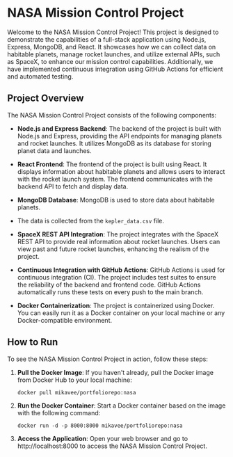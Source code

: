 # NASA Mission Control Project

Welcome to the NASA Mission Control Project! This project is designed to demonstrate the capabilities of a full-stack application using Node.js, Express, MongoDB, and React. 
It showcases how we can collect data on habitable planets, manage rocket launches, and utilize external APIs, such as SpaceX, to enhance our mission control capabilities.
Additionally, we have implemented continuous integration using GitHub Actions for efficient and automated testing.
## Project Overview

The NASA Mission Control Project consists of the following components:

- **Node.js and Express Backend**: The backend of the project is built with Node.js and Express, providing the API endpoints for managing planets and rocket launches. It utilizes MongoDB as its database for storing planet data and launches.

- **React Frontend**: The frontend of the project is built using React. It displays information about habitable planets and allows users to interact with the rocket launch system. The frontend communicates with the backend API to fetch and display data.

- **MongoDB Database**: MongoDB is used to store data about habitable planets.
- The data is collected from the `kepler_data.csv` file.

- **SpaceX REST API Integration**: The project integrates with the SpaceX REST API to provide real information about rocket launches. Users can view past and future rocket launches, enhancing the realism of the project.

- **Continuous Integration with GitHub Actions**: GitHub Actions is used for continuous integration (CI). The project includes test suites to ensure the reliability of the backend and frontend code. GitHub Actions automatically runs these tests on every push to the main branch.

- **Docker Containerization**: The project is containerized using Docker. You can easily run it as a Docker container on your local machine or any Docker-compatible environment.

## How to Run

To see the NASA Mission Control Project in action, follow these steps:


1. **Pull the Docker Image**: If you haven't already, pull the Docker image from Docker Hub to your local machine:
   ```shell
   docker pull mikavee/portfoliorepo:nasa

2. **Run the Docker Container**: Start a Docker container based on the image with the following command:

   ```shell
   docker run -d -p 8000:8000 mikavee/portfoliorepo:nasa
   
3. **Access the Application**: Open your web browser and go to http://localhost:8000 to access the NASA Mission Control Project.
